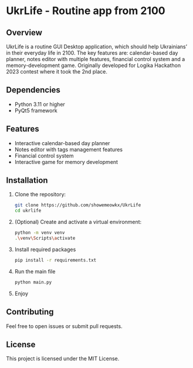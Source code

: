# UkrLife - Routine app from 2100

## Overview

UkrLife is a routine GUI Desktop application, which should help Ukrainians’ in their everyday life in 2100. The key features are: calendar-based day planner, notes editor with multiple features, financial control system and a memory-development game. Originally developed for Logika Hackathon 2023 contest where it took the 2nd place.

## Dependencies

- Python 3.11 or higher
- PyQt5 framework

## Features

- Interactive calendar-based day planner
- Notes editor with tags management features
- Financial control system
- Interactive game for memory development

## Installation

1. Clone the repository:

   ```bash
   git clone https://github.com/showemeowkx/UkrLife
   cd ukrlife
   ```

2. (Optional) Create and activate a virtual environment:

   ```bash
   python -m venv venv
   .\venv\Scripts\activate
   ```

3. Install required packages

   ```bash
   pip install -r requirements.txt
   ```

4. Run the main file

   ```bash
   python main.py
   ```

5. Enjoy

## Contributing

Feel free to open issues or submit pull requests.

## License

This project is licensed under the MIT License.
